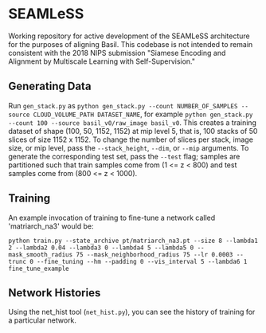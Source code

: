 # SEAMLeSS

Working repository for active development of the SEAMLeSS architecture for the purposes of aligning Basil. This codebase is 
not intended to remain consistent with the 2018 NIPS submission "Siamese Encoding and Alignment by Multiscale Learning with 
Self-Supervision."

## Generating Data

Run `gen_stack.py` as `python gen_stack.py --count NUMBER_OF_SAMPLES --source CLOUD_VOLUME_PATH DATASET_NAME`, for example 
`python gen_stack.py --count 100 --source basil_v0/raw_image basil_v0`. This creates a training dataset of shape (100, 50, 
1152, 1152) at mip level 5, that is, 100 stacks of 50 slices of size 1152 x 1152. To change the number of slices per stack, 
image size, or mip level, pass the `--stack_height`, `--dim`, or `--mip` arguments. To generate the corresponding test set, 
pass the `--test` flag; samples are partitioned such that train samples come from (1 <= z < 800) and test samples come from 
(800 <= z < 1000).

## Training

An example invocation of training to fine-tune a network called 'matriarch_na3' would be:

`python train.py --state_archive pt/matriarch_na3.pt --size 8 --lambda1 2 --lambda2 0.04 --lambda3 0 --lambda4 5 --lambda5 0 --mask_smooth_radius 75 --mask_neighborhood_radius 75 --lr 0.0003 --trunc 0 --fine_tuning --hm --padding 0 --vis_interval 5 --lambda6 1 fine_tune_example`

## Network Histories
Using the net_hist tool (`net_hist.py`), you can see the history of training for a particular network.

